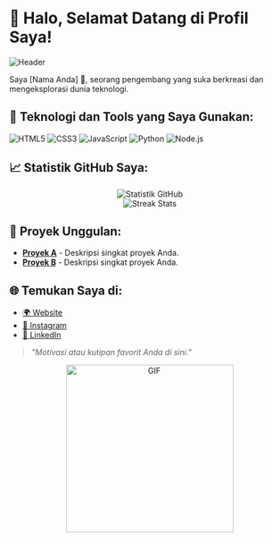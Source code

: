 # 👋 Halo, Selamat Datang di Profil Saya!

![Header](https://your-image-link.com) <!-- Ganti dengan URL gambar header Anda -->

Saya [Nama Anda] 🌟, seorang pengembang yang suka berkreasi dan mengeksplorasi dunia teknologi.

## 🔧 Teknologi dan Tools yang Saya Gunakan:
![HTML5](https://img.shields.io/badge/-HTML5-E34F26?style=flat-square&logo=html5&logoColor=white)
![CSS3](https://img.shields.io/badge/-CSS3-1572B6?style=flat-square&logo=css3)
![JavaScript](https://img.shields.io/badge/-JavaScript-F7DF1E?style=flat-square&logo=javascript&logoColor=black)
![Python](https://img.shields.io/badge/-Python-3776AB?style=flat-square&logo=python&logoColor=white)
![Node.js](https://img.shields.io/badge/-Node.js-339933?style=flat-square&logo=node.js&logoColor=white)

## 📈 Statistik GitHub Saya:
<p align="center">
  <img src="https://github-readme-stats.vercel.app/api?username=yourusername&show_icons=true&theme=radical" alt="Statistik GitHub">
  <br>
  <img src="https://github-readme-streak-stats.herokuapp.com/?user=yourusername&theme=radical" alt="Streak Stats">
</p>

## 🌟 Proyek Unggulan:
- [**Proyek A**](https://github.com/yourusername/project-a) - Deskripsi singkat proyek Anda.
- [**Proyek B**](https://github.com/yourusername/project-b) - Deskripsi singkat proyek Anda.

## 🌐 Temukan Saya di:
- [🌍 Website](https://yourwebsite.com)
- [📸 Instagram](https://instagram.com/yourusername)
- [💼 LinkedIn](https://linkedin.com/in/yourusername)

> *"Motivasi atau kutipan favorit Anda di sini."*

<p align="center">
  <img src="https://media.giphy.com/media/3o7abKhOpu0NwenH3O/giphy.gif" alt="GIF" width="300px">
</p>
